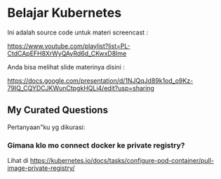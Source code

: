 # Belajar Kubernetes

Ini adalah source code untuk materi screencast :

https://www.youtube.com/playlist?list=PL-CtdCApEFH8XrWyQAyRd6d_CKwxD8Ime

Anda bisa melihat slide materinya disini :

https://docs.google.com/presentation/d/1NJQqJd89k1od_o9Kz-79IQ_CQYDCJKWunCtpgkHQLi4/edit?usp=sharing

## My Curated Questions

Pertanyaan"ku yg dikurasi:

### Gimana klo mo connect docker ke private registry?

Lihat di https://kubernetes.io/docs/tasks/configure-pod-container/pull-image-private-registry/
